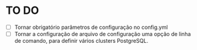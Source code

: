 # TO DO

- [ ] Tornar obrigatório parâmetros de configuração no config.yml
- [ ] Tornar a configuração de arquivo de configuração uma opção de linha de comando, para definir vários clusters PostgreSQL.
